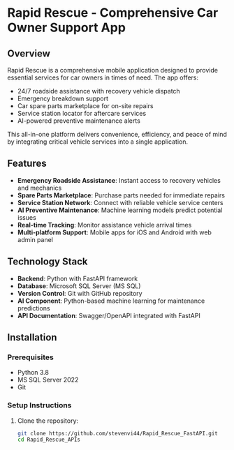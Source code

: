 # Rapid Rescue - Comprehensive Car Owner Support App

## Overview
Rapid Rescue is a comprehensive mobile application designed to provide essential services for car owners in times of need. The app offers:
- 24/7 roadside assistance with recovery vehicle dispatch
- Emergency breakdown support
- Car spare parts marketplace for on-site repairs
- Service station locator for aftercare services
- AI-powered preventive maintenance alerts

This all-in-one platform delivers convenience, efficiency, and peace of mind by integrating critical vehicle services into a single application.

## Features
- **Emergency Roadside Assistance**: Instant access to recovery vehicles and mechanics
- **Spare Parts Marketplace**: Purchase parts needed for immediate repairs
- **Service Station Network**: Connect with reliable vehicle service centers
- **AI Preventive Maintenance**: Machine learning models predict potential issues
- **Real-time Tracking**: Monitor assistance vehicle arrival times
- **Multi-platform Support**: Mobile apps for iOS and Android with web admin panel

## Technology Stack
- **Backend**: Python with FastAPI framework
- **Database**: Microsoft SQL Server (MS SQL)
- **Version Control**: Git with GitHub repository
- **AI Component**: Python-based machine learning for maintenance predictions
- **API Documentation**: Swagger/OpenAPI integrated with FastAPI

## Installation
### Prerequisites
- Python 3.8
- MS SQL Server 2022
- Git

### Setup Instructions
1. Clone the repository:
   ```bash
   git clone https://github.com/stevenvi44/Rapid_Rescue_FastAPI.git
   cd Rapid_Rescue_APIs
